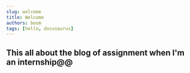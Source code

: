 ```yaml
---
slug: welcome
title: Welcome
authors: boom
tags: [hello, docusaurus]
---
```


## This all about the blog of assignment when I'm an internship@@
